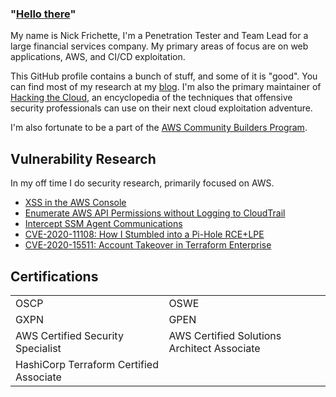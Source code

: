 ### "<a href="https://youtu.be/rEq1Z0bjdwc?t=6">Hello there</a>"

My name is Nick Frichette, I'm a Penetration Tester and Team Lead for a large financial services company. My primary areas of focus are on web applications, AWS, and CI/CD exploitation.

This GitHub profile contains a bunch of stuff, and some of it is "good". You can find most of my research at my [blog](https://frichetten.com/blog). I'm also the primary maintainer of [Hacking the Cloud](https://hackingthe.cloud/), an encyclopedia of the techniques that offensive security professionals can use on their next cloud exploitation adventure.

I'm also fortunate to be a part of the [AWS Community Builders Program](https://aws.amazon.com/developer/community/community-builders/).

## Vulnerability Research
In my off time I do security research, primarily focused on AWS.

* [XSS in the AWS Console](https://frichetten.com/blog/xss_in_aws_console/)
* [Enumerate AWS API Permissions without Logging to CloudTrail](https://frichetten.com/blog/aws-api-enum-vuln/)
* [Intercept SSM Agent Communications](https://frichetten.com/blog/ssm-agent-tomfoolery/)
* [CVE-2020-11108: How I Stumbled into a Pi-Hole RCE+LPE](https://frichetten.com/blog/cve-2020-11108-pihole-rce/)
* [CVE-2020-15511: Account Takeover in Terraform Enterprise](https://discuss.hashicorp.com/t/hcsec-2020-15-terraform-enterprise-allowed-local-account-creation-bypassing-sso/18100)

## Certifications
| | |
| --- |  --- |
| OSCP | OSWE |
| GXPN | GPEN |
| AWS Certified Security Specialist | AWS Certified Solutions Architect Associate |
| HashiCorp Terraform Certified Associate | |
